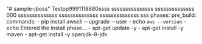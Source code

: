 "# sample-jboss" 
Testpp9991118880ssss
sssssssssssssss
ssssssssssssss
000
ssssssssssssss
ssssssssssssss
ssssssssssssss
sss
phases:
  pre_build:
    commands:
      - pip install awscli --upgrade --user
      - echo `aws --version`
      - echo Entered the install phase...
      - apt-get update -y
      - apt-get install -y maven
      - apt-get install -y openjdk-8-jdk














